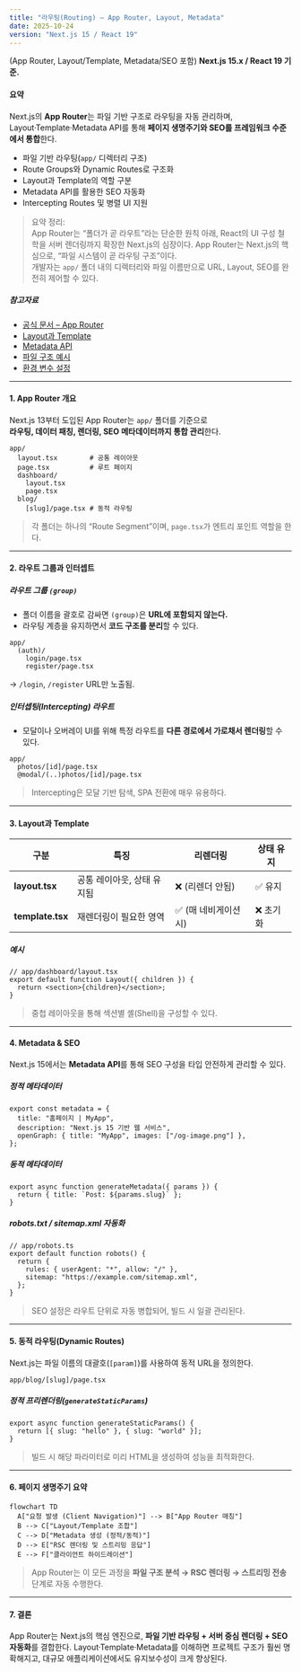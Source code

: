 ```yaml
---
title: "라우팅(Routing) — App Router, Layout, Metadata"
date: 2025-10-24
version: "Next.js 15 / React 19"
---
```


(App Router, Layout/Template, Metadata/SEO 포함)
**Next.js 15.x / React 19 기준.**
#### 요약

Next.js의 **App Router**는 파일 기반 구조로 라우팅을 자동 관리하며,  
Layout·Template·Metadata API를 통해 **페이지 생명주기와 SEO를 프레임워크 수준에서 통합**한다.  

- 파일 기반 라우팅(`app/` 디렉터리 구조)  
- Route Groups와 Dynamic Routes로 구조화  
- Layout과 Template의 역할 구분  
- Metadata API를 활용한 SEO 자동화  
- Intercepting Routes 및 병렬 UI 지원  

> 요약 정리:  
> App Router는 “폴더가 곧 라우트”라는 단순한 원칙 아래,
> React의 UI 구성 철학을 서버 렌더링까지 확장한 Next.js의 심장이다.
> App Router는 Next.js의 핵심으로, “파일 시스템이 곧 라우팅 구조”이다.  
> 개발자는 `app/` 폴더 내의 디렉터리와 파일 이름만으로 URL, Layout, SEO를 완전히 제어할 수 있다.

##### 참고자료  
- [공식 문서 – App Router](https://nextjs.org/docs/app/building-your-application/routing)  
- [Layout과 Template](https://nextjs.org/docs/app/building-your-application/routing/pages-and-layouts)  
- [Metadata API](https://nextjs.org/docs/app/building-your-application/optimizing/metadata)  
- [파일 구조 예시](../01-foundations/01-what-is-nextjs.md)  
- [환경 변수 설정](../01-foundations/02-project-structure.md)

---

#### 1. App Router 개요

Next.js 13부터 도입된 App Router는 `app/` 폴더를 기준으로  
**라우팅, 데이터 패칭, 렌더링, SEO 메타데이터까지 통합 관리**한다.  

```text
app/
  layout.tsx        # 공통 레이아웃
  page.tsx          # 루트 페이지
  dashboard/
    layout.tsx
    page.tsx
  blog/
    [slug]/page.tsx # 동적 라우팅
```

> 각 폴더는 하나의 “Route Segment”이며, `page.tsx`가 엔트리 포인트 역할을 한다.

---

#### 2. 라우트 그룹과 인터셉트

##### 라우트 그룹 `(group)`

* 폴더 이름을 괄호로 감싸면 `(group)`은 **URL에 포함되지 않는다.**
* 라우팅 계층을 유지하면서 **코드 구조를 분리**할 수 있다.

```text
app/
  (auth)/
    login/page.tsx
    register/page.tsx
```

→ `/login`, `/register` URL만 노출됨.

##### 인터셉팅(Intercepting) 라우트

* 모달이나 오버레이 UI를 위해 특정 라우트를 **다른 경로에서 가로채서 렌더링**할 수 있다.

```text
app/
  photos/[id]/page.tsx
  @modal/(..)photos/[id]/page.tsx
```

> Intercepting은 모달 기반 탐색, SPA 전환에 매우 유용하다.

---

#### 3. Layout과 Template

| 구분               | 특징              | 리렌더링          | 상태 유지 |
| ---------------- | --------------- | ------------- | ----- |
| **layout.tsx**   | 공통 레이아웃, 상태 유지됨 | ❌ (리렌더 안됨)    | ✅ 유지  |
| **template.tsx** | 재렌더링이 필요한 영역    | ✅ (매 네비게이션 시) | ❌ 초기화 |

##### 예시

```tsx
// app/dashboard/layout.tsx
export default function Layout({ children }) {
  return <section>{children}</section>;
}
```

> 중첩 레이아웃을 통해 섹션별 셸(Shell)을 구성할 수 있다.

---

#### 4. Metadata & SEO

Next.js 15에서는 **Metadata API**를 통해 SEO 구성을 타입 안전하게 관리할 수 있다.

##### 정적 메타데이터

```tsx
export const metadata = {
  title: "홈페이지 | MyApp",
  description: "Next.js 15 기반 웹 서비스",
  openGraph: { title: "MyApp", images: ["/og-image.png"] },
};
```

##### 동적 메타데이터

```tsx
export async function generateMetadata({ params }) {
  return { title: `Post: ${params.slug}` };
}
```

##### robots.txt / sitemap.xml 자동화

```tsx
// app/robots.ts
export default function robots() {
  return {
    rules: { userAgent: "*", allow: "/" },
    sitemap: "https://example.com/sitemap.xml",
  };
}
```

> SEO 설정은 라우트 단위로 자동 병합되어, 빌드 시 일괄 관리된다.

---

#### 5. 동적 라우팅(Dynamic Routes)

Next.js는 파일 이름의 대괄호(`[param]`)를 사용하여 동적 URL을 정의한다.

```text
app/blog/[slug]/page.tsx
```

##### 정적 프리렌더링(`generateStaticParams`)

```tsx
export async function generateStaticParams() {
  return [{ slug: "hello" }, { slug: "world" }];
}
```

> 빌드 시 해당 파라미터로 미리 HTML을 생성하여 성능을 최적화한다.

---

#### 6. 페이지 생명주기 요약

```mermaid
flowchart TD
  A["요청 발생 (Client Navigation)"] --> B["App Router 매칭"]
  B --> C["Layout/Template 조합"]
  C --> D["Metadata 생성 (정적/동적)"]
  D --> E["RSC 렌더링 및 스트리밍 응답"]
  E --> F["클라이언트 하이드레이션"]
```

> App Router는 이 모든 과정을 **파일 구조 분석 → RSC 렌더링 → 스트리밍 전송** 단계로 자동 수행한다.

---

#### 7. 결론
App Router는 Next.js의 핵심 엔진으로,
**파일 기반 라우팅 + 서버 중심 렌더링 + SEO 자동화**를 결합한다.
Layout·Template·Metadata를 이해하면 프로젝트 구조가 훨씬 명확해지고,
대규모 애플리케이션에서도 유지보수성이 크게 향상된다.




